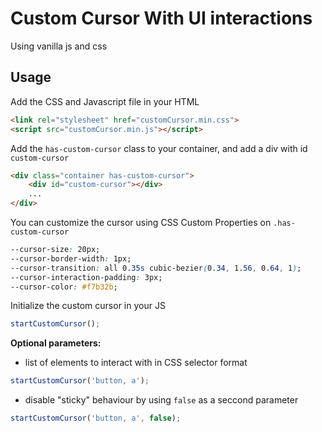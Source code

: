 # Custom Cursor With UI interactions

Using vanilla js and css

## Usage

Add the CSS and Javascript file in your HTML

```html
<link rel="stylesheet" href="customCursor.min.css">
<script src="customCursor.min.js"></script>
```

Add the `has-custom-cursor` class to your container, and add a div with id `custom-cursor`

```html
<div class="container has-custom-cursor">
    <div id="custom-cursor"></div>
    ...
</div>
```

You can customize the cursor using CSS Custom Properties on `.has-custom-cursor`

```css
--cursor-size: 20px;
--cursor-border-width: 1px;
--cursor-transition: all 0.35s cubic-bezier(0.34, 1.56, 0.64, 1);
--cursor-interaction-padding: 3px;
--cursor-color: #f7b32b;

```

Initialize the custom cursor in your JS

```js
startCustomCursor();
```

**Optional parameters:**

- list of elements to interact with in CSS selector format

```js
startCustomCursor('button, a');
```

- disable "sticky" behaviour by using `false` as a seccond parameter

```js
startCustomCursor('button, a', false);
```